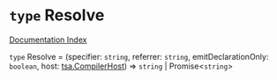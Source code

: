 # `type` Resolve

[Documentation Index](../README.md)

`type` Resolve = (specifier: `string`, referrer: `string`, emitDeclarationOnly: `boolean`, host: [tsa.CompilerHost](../interface.CompilerHost/README.md)) => `string` | Promise\<`string`>